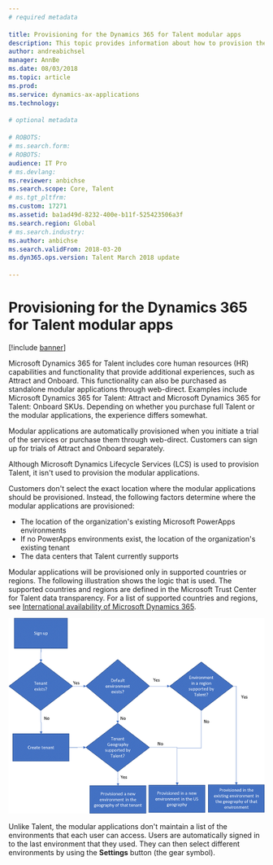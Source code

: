 ```yaml
---
# required metadata

title: Provisioning for the Dynamics 365 for Talent modular apps
description: This topic provides information about how to provision the standalone modular applications that can be purchased to provide core human resources (HR) functionality that is included in Microsoft Dynamics 365 for Talent. This functionality provides additional experiences, such as Attract and Onboard.
author: andreabichsel
manager: AnnBe
ms.date: 08/03/2018
ms.topic: article
ms.prod: 
ms.service: dynamics-ax-applications
ms.technology: 

# optional metadata

# ROBOTS: 
# ms.search.form: 
# ROBOTS: 
audience: IT Pro 
# ms.devlang: 
ms.reviewer: anbichse
ms.search.scope: Core, Talent
# ms.tgt_pltfrm: 
ms.custom: 17271
ms.assetid: ba1ad49d-8232-400e-b11f-525423506a3f
ms.search.region: Global
# ms.search.industry: 
ms.author: anbichse
ms.search.validFrom: 2018-03-20
ms.dyn365.ops.version: Talent March 2018 update

---
```

# Provisioning for the Dynamics 365 for Talent modular apps

[!include [banner](includes/banner.md)]

Microsoft Dynamics 365 for Talent includes core human resources (HR) capabilities and functionality that provide additional experiences, such as Attract and Onboard. This functionality can also be purchased as standalone modular applications through web-direct. Examples include Microsoft Dynamics 365 for Talent: Attract and Microsoft Dynamics 365 for Talent: Onboard SKUs. Depending on whether you purchase full Talent or the modular applications, the experience differs somewhat.

Modular applications are automatically provisioned when you initiate a trial of the services or purchase them through web-direct. Customers can sign up for trials of Attract and Onboard separately.

Although Microsoft Dynamics Lifecycle Services (LCS) is used to provision Talent, it isn't used to provision the modular applications.

Customers don't select the exact location where the modular applications should be provisioned. Instead, the following factors determine where the modular applications are provisioned:

+ The location of the organization's existing Microsoft PowerApps environments
+ If no PowerApps environments exist, the location of the organization's existing tenant
+ The data centers that Talent currently supports

Modular applications will be provisioned only in supported countries or regions. The following illustration shows the logic that is used. The supported countries and regions are defined in the Microsoft Trust Center for Talent data transparency. For a list of supported countries and regions, see [International availability of Microsoft Dynamics 365](https://docs.microsoft.com/en-us/dynamics365/get-started/availability).

[![Provisioning process for modular applications, based on country/region](./media/modular-apps-diagram-mod-app-tech.png)](./media/modular-apps-diagram-mod-app-tech.png)

Unlike Talent, the modular applications don't maintain a list of the environments that each user can access. Users are automatically signed in to the last environment that they used. They can then select different environments by using the **Settings** button (the gear symbol).

